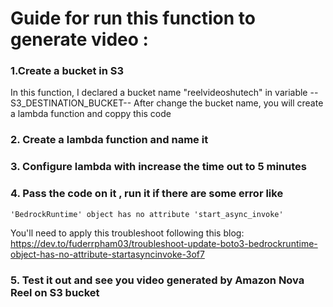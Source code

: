 # Guide for run this function to generate video :
### 1.Create a bucket in S3 
In this function, I declared a bucket name "reelvideoshutech" in variable --S3_DESTINATION_BUCKET--
After change the bucket name, you will create a lambda function and coppy this code

### 2. Create a lambda function and name it 

### 3. Configure lambda with increase the time out to 5 minutes 

### 4. Pass the code on it , run it if there are some error like 

```
'BedrockRuntime' object has no attribute 'start_async_invoke'
```

You'll need to apply this troubleshoot following this blog: https://dev.to/fuderrpham03/troubleshoot-update-boto3-bedrockruntime-object-has-no-attribute-startasyncinvoke-3of7

### 5. Test it out and see you video generated by Amazon Nova Reel on S3 bucket
